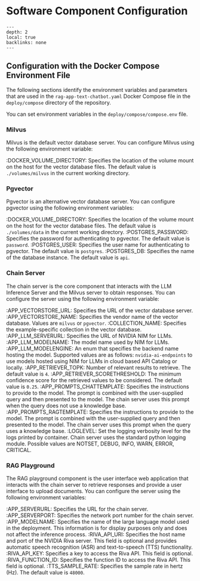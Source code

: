 <!--
  SPDX-FileCopyrightText: Copyright (c) 2023 NVIDIA CORPORATION & AFFILIATES. All rights reserved.
  SPDX-License-Identifier: Apache-2.0

  Licensed under the Apache License, Version 2.0 (the "License");
  you may not use this file except in compliance with the License.
  You may obtain a copy of the License at

  http://www.apache.org/licenses/LICENSE-2.0

  Unless required by applicable law or agreed to in writing, software
  distributed under the License is distributed on an "AS IS" BASIS,
  WITHOUT WARRANTIES OR CONDITIONS OF ANY KIND, either express or implied.
  See the License for the specific language governing permissions and
  limitations under the License.
-->

# Software Component Configuration

```{contents}
---
depth: 2
local: true
backlinks: none
---
```

## Configuration with the Docker Compose Environment File

The following sections identify the environment variables and parameters that are used in the `rag-app-text-chatbot.yaml` Docker Compose file in the `deploy/compose` directory of the repository.

You can set environment variables in the `deploy/compose/compose.env` file.

### Milvus

Milvus is the default vector database server.
You can configure Milvus using the following environment variable:

:DOCKER_VOLUME_DIRECTORY: Specifies the location of the volume mount on the host for the vector database files.
  The default value is `./volumes/milvus` in the current working directory.

### Pgvector

Pgvector is an alternative vector database server.
You can configure pgvector using the following environment variables:

:DOCKER_VOLUME_DIRECTORY: Specifies the location of the volume mount on the host for the vector database files.
  The default value is `./volumes/data` in the current working directory.
:POSTGRES_PASSWORD: Specifies the password for authenticating to pgvector.
  The default value is `password`.
:POSTGRES_USER: Specifies the user name for authenticating to pgvector.
  The default value is `postgres`.
:POSTGRES_DB: Specifies the name of the database instance.
  The default value is `api`.


### Chain Server

The chain server is the core component that interacts with the LLM Inference Server and the Milvus server to obtain responses.
You can configure the server using the following environment variable:

:APP_VECTORSTORE_URL: Specifies the URL of the vector database server.
:APP_VECTORSTORE_NAME: Specifies the vendor name of the vector database. Values are `milvus` or `pgvector`.
:COLLECTION_NAME: Specifies the example-specific collection in the vector database.
:APP_LLM_SERVERURL: Specifies the URL of NVIDIA NIM for LLMs.
:APP_LLM_MODELNAME: The model name used by NIM for LLMs.
:APP_LLM_MODELENGINE: An enum that specifies the backend name hosting the model. Supported values are as follows:
  `nvidia-ai-endpoints` to use models hosted using NIM for LLMs in cloud based API Catalog or locally.
:APP_RETRIEVER_TOPK: Number of relevant results to retrieve. The default value is `4`.
:APP_RETRIEVER_SCORETHRESHOLD: The minimum confidence score for the retrieved values to be considered. The default value is `0.25`.
:APP_PROMPTS_CHATTEMPLATE: Specifies the instructions to provide to the model.
  The prompt is combined with the user-supplied query and then presented to the model.
  The chain server uses this prompt when the query does not use a knowledge base.
:APP_PROMPTS_RAGTEMPLATE: Specifies the instructions to provide to the model.
  The prompt is combined with the user-supplied query and then presented to the model.
  The chain server uses this prompt when the query uses a knowledge base.
:LOGLEVEL: Set the logging verbosity level for the logs printed by container. Chain server uses the standard python logging module. Possible values are NOTSET, DEBUG, INFO, WARN, ERROR, CRITICAL.

### RAG Playground

The RAG playground component is the user interface web application that interacts with the chain server to retrieve responses and provide a user interface to upload documents.
You can configure the server using the following environment variables:

:APP_SERVERURL: Specifies the URL for the chain server.
:APP_SERVERPORT: Specifies the network port number for the chain server.
:APP_MODELNAME: Specifies the name of the large language model used in the deployment.
  This information is for display purposes only and does not affect the inference process.
:RIVA_API_URI: Specifies the host name and port of the NVIDIA Riva server.
  This field is optional and provides automatic speech recognition (ASR) and text-to-speech (TTS) functionality.
:RIVA_API_KEY: Specifies a key to access the Riva API.
  This field is optional.
:RIVA_FUNCTION_ID: Specifies the function ID to access the Riva API.
  This field is optional.
:TTS_SAMPLE_RATE: Specifies the sample rate in hertz (Hz).
  The default value is `48000`.
